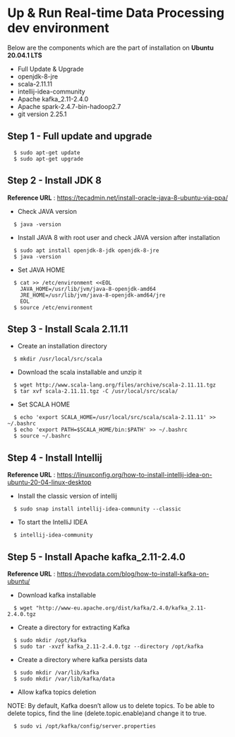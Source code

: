 # Up & Run Real-time Data Processing dev environment #

Below are the components which are the part of installation on **Ubuntu 20.04.1 LTS**
- Full Update & Upgrade
- openjdk-8-jre
- scala-2.11.11
- intellij-idea-community
- Apache kafka_2.11-2.4.0
- Apache spark-2.4.7-bin-hadoop2.7
- git version 2.25.1

## Step 1 - Full update and upgrade
```    
  $ sudo apt-get update
  $ sudo apt-get upgrade
```


## Step 2 - Install JDK 8
**Reference URL** : https://tecadmin.net/install-oracle-java-8-ubuntu-via-ppa/

- Check JAVA version
```    
  $ java -version
```

- Install JAVA 8 with root user and check JAVA version after installation
```    
  $ sudo apt install openjdk-8-jdk openjdk-8-jre
  $ java -version
```

- Set JAVA HOME
```    
  $ cat >> /etc/environment <<EOL
  	JAVA_HOME=/usr/lib/jvm/java-8-openjdk-amd64
  	JRE_HOME=/usr/lib/jvm/java-8-openjdk-amd64/jre
  	EOL
  $	source /etc/environment
```


## Step 3 - Install Scala 2.11.11

- Create an installation directory
```    
  $ mkdir /usr/local/src/scala
```

- Download the scala installable and unzip it
```    
  $ wget http://www.scala-lang.org/files/archive/scala-2.11.11.tgz
  $ tar xvf scala-2.11.11.tgz -C /usr/local/src/scala/ 
```

- Set SCALA HOME
```    
  $ echo 'export SCALA_HOME=/usr/local/src/scala/scala-2.11.11' >> ~/.bashrc
  $ echo 'export PATH=$SCALA_HOME/bin:$PATH' >> ~/.bashrc 
  $ source ~/.bashrc
```


## Step 4 - Install Intellij
**Reference URL** : https://linuxconfig.org/how-to-install-intellij-idea-on-ubuntu-20-04-linux-desktop

- Install the classic version of intellij
```    
  $ sudo snap install intellij-idea-community --classic
```

- To start the IntelliJ IDEA
```    
  $ intellij-idea-community
```


## Step 5 - Install Apache kafka_2.11-2.4.0 
**Reference URL** : https://hevodata.com/blog/how-to-install-kafka-on-ubuntu/

- Download kafka installable
```    
  $ wget "http://www-eu.apache.org/dist/kafka/2.4.0/kafka_2.11-2.4.0.tgz
```

- Create a directory for extracting Kafka
```    
  $ sudo mkdir /opt/kafka
  $ sudo tar -xvzf kafka_2.11-2.4.0.tgz --directory /opt/kafka
```

- Create a directory where kafka persists data
```    
  $ sudo mkdir /var/lib/kafka
  $ sudo mkdir /var/lib/kafka/data
```

- Allow kafka topics deletion

NOTE: By default, Kafka doesn’t allow us to delete topics. To be able to delete topics, find the line (delete.topic.enable)and change it to true.
```    
  $ sudo vi /opt/kafka/config/server.properties
```
   